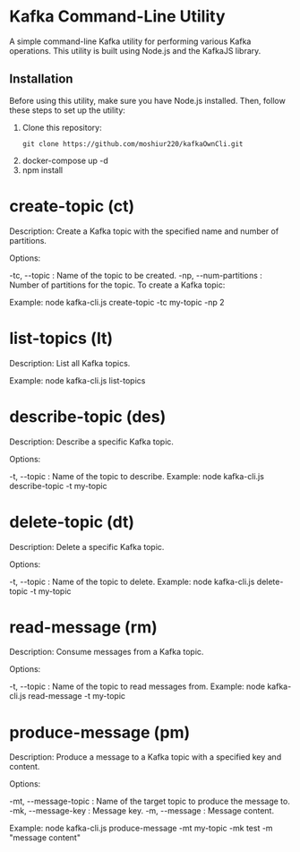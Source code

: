 # Kafka Command-Line Utility

A simple command-line Kafka utility for performing various Kafka operations. This utility is built using Node.js and the KafkaJS library.

## Installation

Before using this utility, make sure you have Node.js installed. Then, follow these steps to set up the utility:

1. Clone this repository:
   ```shell
   git clone https://github.com/moshiur220/kafkaOwnCli.git 

2. docker-compose up -d
3. npm install
# create-topic (ct)
Description: Create a Kafka topic with the specified name and number of partitions.

Options:

-tc, --topic <topicName>: Name of the topic to be created.
-np, --num-partitions <numPartitions>: Number of partitions for the topic.
 To create a Kafka topic:

 Example:
node kafka-cli.js create-topic -tc my-topic -np 2

# list-topics (lt)
Description: List all Kafka topics.

Example:
node kafka-cli.js list-topics

# describe-topic (des)
Description: Describe a specific Kafka topic.

Options:

-t, --topic <topicName>: Name of the topic to describe.
Example:
node kafka-cli.js describe-topic -t my-topic

# delete-topic (dt)
Description: Delete a specific Kafka topic.

Options:

-t, --topic <topicName>: Name of the topic to delete.
Example:
node kafka-cli.js delete-topic -t my-topic

# read-message (rm)
Description: Consume messages from a Kafka topic.

Options:

-t, --topic <topicName>: Name of the topic to read messages from.
Example:
node kafka-cli.js read-message -t my-topic

# produce-message (pm)
Description: Produce a message to a Kafka topic with a specified key and content.

Options:

-mt, --message-topic <topicName>: Name of the target topic to produce the message to.
-mk, --message-key <key>: Message key.
-m, --message <message>: Message content.

Example:
node kafka-cli.js produce-message -mt my-topic -mk test -m "message content"